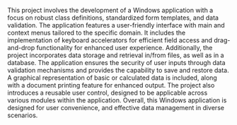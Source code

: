 This project involves the development of a Windows application with a focus on robust class definitions, standardized form templates, and data validation. The application features a user-friendly interface with main and context menus tailored to the specific domain. It includes the implementation of keyboard accelerators for efficient field access and drag-and-drop functionality for enhanced user experience.
Additionally, the project incorporates data storage and retrieval in/from files, as well as in a database. The application ensures the security of user inputs through data validation mechanisms and provides the capability to save and restore data. A graphical representation of basic or calculated data is included, along with a document printing feature for enhanced output. The project also introduces a reusable user control, designed to be applicable across various modules within the application. Overall, this Windows application is designed for user convenience, and effective data management in diverse scenarios.
